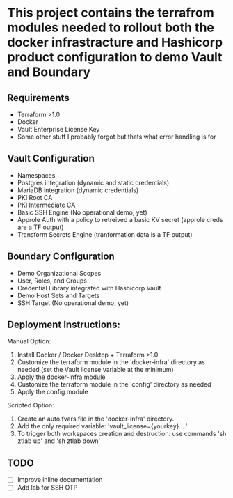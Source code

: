 # This project contains the terrafrom modules needed to rollout both the docker infrastracture and Hashicorp product configuration to demo Vault and Boundary

## Requirements
- Terraform >1.0
- Docker
- Vault Enterprise License Key
- Some other stuff I probably forgot but thats what error handling is for
## Vault Configuration
- Namespaces
- Postgres integration (dynamic and static credentials)
- MariaDB integration (dynamic credentials)
- PKI Root CA
- PKI Intermediate CA
- Basic SSH Engine (No operational demo, yet)
- Approle Auth with a policy to retreived a basic KV secret (approle creds are a TF output)
- Transform Secrets Engine (tranformation data is a TF output)

## Boundary Configuration
- Demo Organizational Scopes
- User, Roles, and Groups
- Credential Library integrated with Hashicorp Vault
- Demo Host Sets and Targets
- SSH Target (No operational demo, yet)

## Deployment Instructions:

Manual Option:

  1. Install Docker / Docker Desktop + Terraform >1.0
  2. Customize the terraform module in the 'docker-infra' directory as needed (set the Vault license variable at the minimum)
  3. Apply the docker-infra module
  4. Customize the terraform module in the 'config' directory as needed
  5. Apply the config module

Scripted Option:

  1. Create an auto.fvars file in the 'docker-infra' directory.
  2. Add the only required variable: 'vault_license={yourkey}....'
  4. To trigger both workspaces creation and destruction: use commands 'sh ztlab up' and 'sh ztlab down'


## TODO
- [ ] Improve inline documentation
- [ ] Add lab for SSH OTP
